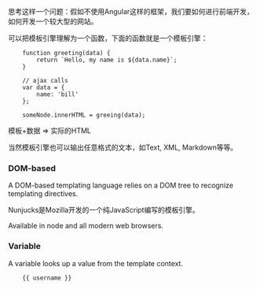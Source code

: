 思考这样一个问题：假如不使用Angular这样的框架，我们要如何进行前端开发，如何开发一个较大型的网站。

可以把模板引擎理解为一个函数，下面的函数就是一个模板引擎：

        function greeting(data) {
            return `Hello, my name is ${data.name}`;
        }
        
        // ajax calls   
        var data = {
            name: 'bill'
        };
        
        someNode.innerHTML = greeing(data);
        
模板+数据 => 实际的HTML

当然模板引擎也可以输出任意格式的文本，如Text, XML, Markdown等等。

### DOM-based

A DOM-based templating language relies on a DOM tree to recognize templating directives. 

Nunjucks是Mozilla开发的一个纯JavaScript编写的模板引擎。

Available in node and all modern web browsers.

### Variable

A variable looks up a value from the template context.

        {{ username }}
        